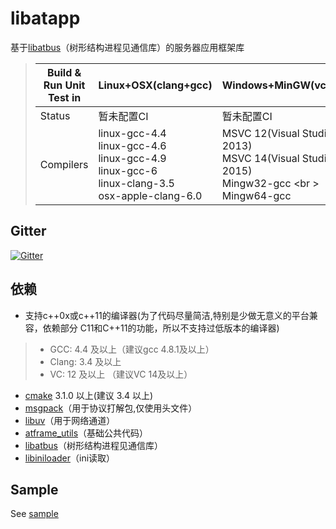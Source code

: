 # libatapp

基于[libatbus](https://github.com/atframework/libatbus)（树形结构进程见通信库）的服务器应用框架库

> Build & Run Unit Test in |  Linux+OSX(clang+gcc) | Windows+MinGW(vc+gcc) |
> -------------------------|--------|---------|
> Status |  暂未配置CI | 暂未配置CI |
> Compilers | linux-gcc-4.4 <br /> linux-gcc-4.6 <br /> linux-gcc-4.9 <br /> linux-gcc-6 <br /> linux-clang-3.5 <br /> osx-apple-clang-6.0 <br /> | MSVC 12(Visual Studio 2013) <br /> MSVC 14(Visual Studio 2015) <br />Mingw32-gcc <br \> Mingw64-gcc
>

Gitter
------
[![Gitter](https://badges.gitter.im/atframework/common.svg)](https://gitter.im/atframework/common?utm_source=badge&utm_medium=badge&utm_campaign=pr-badge)

依赖
------

+ 支持c++0x或c++11的编译器(为了代码尽量简洁,特别是少做无意义的平台兼容，依赖部分 C11和C++11的功能，所以不支持过低版本的编译器)
> + GCC: 4.4 及以上（建议gcc 4.8.1及以上）
> + Clang: 3.4 及以上
> + VC: 12 及以上 （建议VC 14及以上）

+ [cmake](https://cmake.org/download/) 3.1.0 以上(建议 3.4 以上)
+ [msgpack](https://github.com/msgpack/msgpack-c)（用于协议打解包,仅使用头文件）
+ [libuv](http://libuv.org/)（用于网络通道）
+ [atframe_utils](https://github.com/atframework/atframe_utils)（基础公共代码）
+ [libatbus](https://github.com/atframework/libatbus)（树形结构进程见通信库）
+ [libiniloader](https://github.com/owt5008137/libiniloader)（ini读取）

Sample
------
See [sample](sample)
